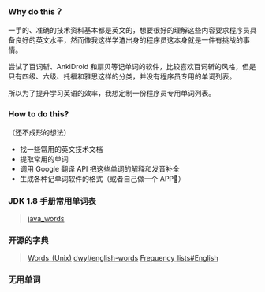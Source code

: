 ### Why do this？

一手的、准确的技术资料基本都是英文的，想要很好的理解这些内容要求程序员具备良好的英文水平，然而像我这样学渣出身的程序员这本身就是一件有挑战的事情。

尝试了百词斩、AnkiDroid 和扇贝等记单词的软件，比较喜欢百词斩的风格，但是只有四级、六级、托福和雅思这样的分类，并没有程序员专用的单词列表。

所以为了提升学习英语的效率，我想定制一份程序员专用单词列表。

### How to do this?

（还不成形的想法）
- 找一些常用的英文技术文档
- 提取常用的单词
- 调用 Google 翻译 API 把这些单词的解释和发音补全
- 生成各种记单词软件的格式（或者自己做一个 APP🤣）

### JDK 1.8 手册常用单词表

> [java_words](./dicts/java_words.txt)

### 开源的字典

> [Words_(Unix)](https://en.wikipedia.org/wiki/Words_(Unix))
> [dwyl/english-words](https://github.com/dwyl/english-words)
> [Frequency_lists#English](https://en.wiktionary.org/wiki/Wiktionary:Frequency_lists#English)

### 无用单词

> [](https://www.geeksforgeeks.org/removing-stop-words-nltk-python/)